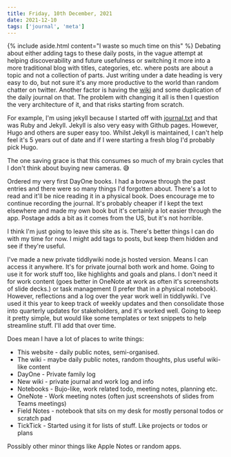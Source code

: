 ```yaml
---
title: Friday, 10th December, 2021
date: 2021-12-10
tags: ['journal', 'meta']
---
```


{% include aside.html content="I waste so much time on this" %}
Debating about either adding tags to these daily posts, in the vague attempt at helping discoverability and future usefulness or switching it more into a more traditional blog with titles, categories, etc. where posts are about a topic and not a collection of parts. Just writing under a date heading is very easy to do, but not sure it's any more productive to the world than random chatter on twitter. Another factor is having the [wiki](https://fondoftea.com) and some duplication of the daily journal on that. The problem with changing it all is then I question the very architecture of it, and that risks starting from scratch.

For example, I'm using jekyll because I started off with [journal.txt](https://journaltxt.github.io/) and that was Ruby and Jekyll. Jekyll is also very easy with Github pages. However, Hugo and others are super easy too. Whilst Jekyll is maintained, I can't help feel it's 5 years out of date and if I were starting a fresh blog I'd probably pick Hugo.

The one saving grace is that this consumes so much of my brain cycles that I don't think about buying new cameras. 😅

Ordered my very first DayOne books. I had a browse through the past entries and there were so many things I'd forgotten about. There's a lot to read and it'll be nice reading it in a physical book. Does encourage me to continue recording the journal. It's probably cheaper if I kept the text elsewhere and made my own book but it's certainly a lot easier through the app. Postage adds a bit as it comes from the US, but it's not horrible.

I think I'm just going to leave this site as is. There's better things I can do with my time for now. I might add tags to posts, but keep them hidden and see if they're useful.

I've made a new private tiddlywiki node.js hosted version. Means I can access it anywhere. It's for private journal both work and home. Going to use it for work stuff too, like highlights and goals and plans. I don't need it for work content (goes better in OneNote at work as often it's screenshots of slide decks.) or task management (I prefer that in a physical notebook). However, reflections and a log over the year work well in tiddlywiki. I've used it this year to keep track of weekly updates and then consolidate those into quarterly updates for stakeholders, and it's worked well. Going to keep it pretty simple, but would like some templates or text snippets to help streamline stuff. I'll add that over time.

Does mean I have a lot of places to write things:

* This website - daily public notes, semi-organised.
* The wiki - maybe daily public notes, random thoughts, plus useful wiki-like content
* DayOne - Private family log
* New wiki - private journal and work log and info
* Notebooks - Bujo-like, work related todo, meeting notes, planning etc.
* OneNote - Work meeting notes (often just screenshots of slides from Teams meetings)
* Field Notes - notebook that sits on my desk for mostly personal todos or scratch pad
* TickTick - Started using it for lists of stuff. Like projects or todos or plans

Possibly other minor things like Apple Notes or random apps.
